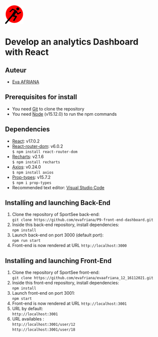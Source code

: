 ![SportSee](./src/assets/logo.png)

# Develop an analytics Dashboard with React

## Auteur

- [Eva AFRIANA](https://github.com/evafriana)

## Prerequisites for install

- You need [Git](https://git-scm.com) to clone the repository
- You need [Node](https://nodejs.org/en/) (v15.12.0) to run the npm commands

## Dependencies

- [React](https://reactjs.org): v17.0.2
- [React-router-dom](https://reactrouter.com/web/guides/quick-start): v6.0.2  
  `$ npm install react-router-dom`
- [Recharts](https://recharts.org/en-US): v2.1.6  
  `$ npm install recharts`
- [Axios](https://github.com/axios/axios): v0.24.0  
  `$ npm install axios`
- [Prop-types](https://www.npmjs.com/package/prop-types): v15.7.2  
  `$ npm i prop-types`
- Recommended text editor: [Visual Studio Code](https://code.visualstudio.com)

## Installing and launching Back-End

1. Clone the repository of SportSee back-end:  
   `git clone https://github.com/evafriana/P9-front-end-dashboard.git`
2. Inside this back-end repository, install dependencies:  
   `npm install`
3. Launch back-end on port 3000 (default port):  
   `npm run start`
4. Front-end is now rendered at URL `http://localhost:3000`

## Installing and launching Front-End

1. Clone the repository of SportSee front-end:  
   `git clone https://github.com/evafriana/evaafriana_12_16112021.git`
2. Inside this front-end repository, install dependencies:  
   `npm install`
3. Launch front-end on port 3001:  
   `npm start`
4. Front-end is now rendered at URL `http://localhost:3001`
5. URL by default:  
   `http://localhost:3001`
6. URL availables :  
   `http://localhost:3001/user/12`  
   `http://localhost:3001/user/18`
